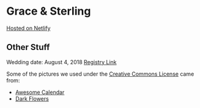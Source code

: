# Grace & Sterling

[Hosted on Netlify](https://app.netlify.com/)

## Other Stuff
Wedding date: August 4, 2018
[Registry Link](https://www.amazon.com/wedding/grace-pedley-sterling-hall-chicago-august-2018/registry/2A5K83MSK5SK8)

Some of the pictures we used under the [Creative Commons License](https://creativecommons.org/licenses/) came from:
* [Awesome Calendar](https://unsplash.com/photos/FoKO4DpXamQ)
* [Dark Flowers](https://unsplash.com/photos/-JOw_8WF6Dg)